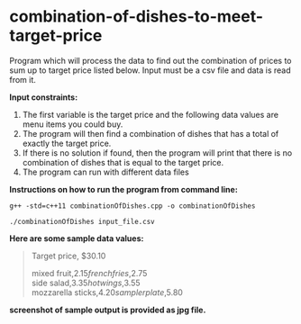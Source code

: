 # combination-of-dishes-to-meet-target-price

Program which will process the data to find out the combination of prices to sum up to target price listed below. 
Input must be a csv file and data is read from it. 

**Input constraints:**
  1. The first variable is the target price and the following data values are menu items you could buy. 
  2. The program will then find a combination of dishes that has a total of exactly the target price. 
  3. If there is no solution if found, then the program will print that there is no combination of dishes that is equal to the target price. 
  4. The program can run with different data files

**Instructions on how to run the program from command line:**    
    
    g++ -std=c++11 combinationOfDishes.cpp -o combinationOfDishes 
    
    ./combinationOfDishes input_file.csv    
     
    
**Here are some sample data values:**    

>Target price, $30.10    
>
>mixed fruit,$2.15          
>french fries,$2.75         
>side salad,$3.35        
>hot wings,$3.55       
>mozzarella sticks,$4.20          
>sampler plate,$5.80       

**screenshot of sample output is provided as jpg file.**
